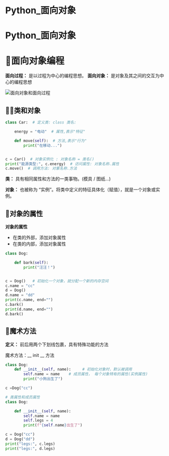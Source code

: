 # Python_面向对象


# Python_面向对象

# 👰面向对象编程

**面向过程：** 是以过程为中心的编程思想。
**面向对象：** 是对象及其之间的交互为中心的编程思想

![面向对象和面向过程](./images/2022/01/3131308690.png)

## 👩‍🦰类和对象

```python
class Car:  # 定义类: class 类名:

    energy = "电动"  # 属性,表示"特征"

    def move(self):  # 方法,表示"行为"
        print("在移动...")


c = Car()  # 对象实例化 : 对象名称 = 类名()
print("能源类型:", c.energy)  # 访问属性: 对象名称.属性
c.move()  # 调用方法: 对象名称.方法
```

**类：** 具有相同属性和方法的一类事物。(模具 / 图纸…)

**对象：** 也被称为 “实例”。将类中定义的特征具体化（赋值），就是一个对象或实例。

## 👧对象的属性

**对象的属性**

* 在类的外部，添加对象属性
* 在类的内部，添加对象属性

```python
class Dog:

    def bark(self):
        print("汪汪！")


c = Dog()   # 初始化一个对象，就分配一个新的内存空间
c.name = "cc"
d = Dog()
d.name = "dd"
print(c.name, end="")
c.bark()
print(d.name, end="")
d.bark()
```

## 🧒魔术方法

**定义：** 前后用两个下划线包裹，具有特殊功能的方法

魔术方法：__ init __ 方法

```python
class Dog:
    def __init__(self, name):     # 初始化对象时，默认被调用
        self.name = name    # 成员属性， 每个对象特有的属性(实例属性)
        print("小狗出生了")

c =Dog("cc")

# 类属性和成员属性
class Dog:

    def __init__(self, name):
        self.name = name
        self.legs = 4
        print(f"{self.name}出生了")

c = Dog("cc")
d = Dog("dd")
print("legs:", c.legs)
print("legs:", d.legs)
